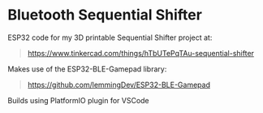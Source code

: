 # Bluetooth Sequential Shifter

ESP32 code for my 3D printable Sequential Shifter project at:
> https://www.tinkercad.com/things/hTbUTePqTAu-sequential-shifter

Makes use of the ESP32-BLE-Gamepad library:
> https://github.com/lemmingDev/ESP32-BLE-Gamepad

Builds using PlatformIO plugin for VSCode
